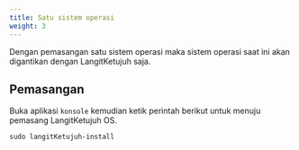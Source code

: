 ```yaml
---
title: Satu sistem operasi
weight: 3
---
```


Dengan pemasangan satu sistem operasi maka sistem operasi saat ini akan digantikan dengan LangitKetujuh saja.

## Pemasangan

Buka aplikasi `konsole` kemudian ketik perintah berikut untuk menuju pemasang LangitKetujuh OS.

```shell
sudo langitKetujuh-install
```
